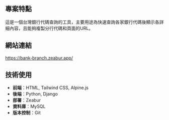 ## 專案特點
這是一個台灣銀行代碼查詢的工具，主要用途為快速查詢各家銀行代碼後顯示各詳細內容，且能夠複製分行代碼和頁面的URL。

## 網站連結
https://bank-branch.zeabur.app/

## 技術使用
- **前端**：HTML, Tailwind CSS, Alpine.js
- **後端**：Python, Django
- **部署**：Zeabur
- **資料庫**：MySQL
- **版本控制**：Git